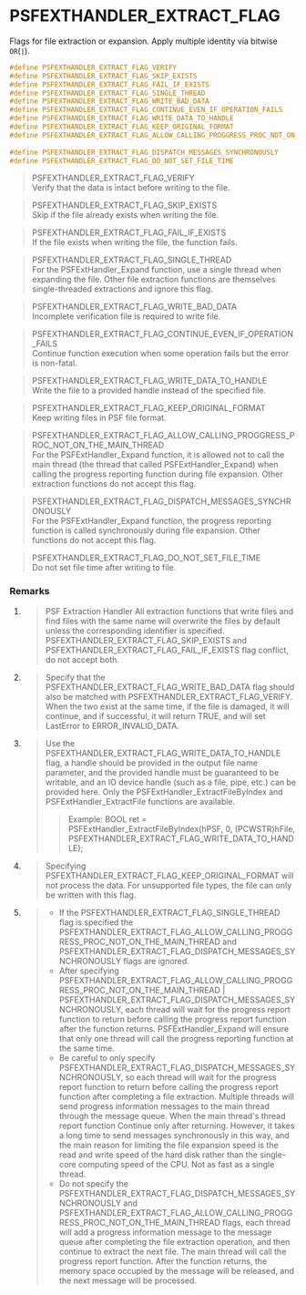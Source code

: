 # PSFEXTHANDLER_EXTRACT_FLAG
Flags for file extraction or expansion. Apply multiple identity via bitwise `OR`(`|`).
````c
#define PSFEXTHANDLER_EXTRACT_FLAG_VERIFY                               ((DWORD)0x0001)
#define PSFEXTHANDLER_EXTRACT_FLAG_SKIP_EXISTS                          ((DWORD)0x0002)
#define PSFEXTHANDLER_EXTRACT_FLAG_FAIL_IF_EXISTS                       ((DWORD)0x0004)
#define PSFEXTHANDLER_EXTRACT_FLAG_SINGLE_THREAD                        ((DWORD)0x0008)
#define PSFEXTHANDLER_EXTRACT_FLAG_WRITE_BAD_DATA                       ((DWORD)0x0010)
#define PSFEXTHANDLER_EXTRACT_FLAG_CONTINUE_EVEN_IF_OPERATION_FAILS     ((DWORD)0x0020)
#define PSFEXTHANDLER_EXTRACT_FLAG_WRITE_DATA_TO_HANDLE                 ((DWORD)0x0040)
#define PSFEXTHANDLER_EXTRACT_FLAG_KEEP_ORIGINAL_FORMAT                 ((DWORD)0x0080)
#define PSFEXTHANDLER_EXTRACT_FLAG_ALLOW_CALLING_PROGGRESS_PROC_NOT_ON_THE_MAIN_THREAD\
                                                                        ((DWORD)0x0100)
#define PSFEXTHANDLER_EXTRACT_FLAG_DISPATCH_MESSAGES_SYNCHRONOUSLY      ((DWORD)0x0200)
#define PSFEXTHANDLER_EXTRACT_FLAG_DO_NOT_SET_FILE_TIME                 ((DWORD)0x0400)
````
>PSFEXTHANDLER_EXTRACT_FLAG_VERIFY  
>Verify that the data is intact before writing to the file.

>PSFEXTHANDLER_EXTRACT_FLAG_SKIP_EXISTS  
>Skip if the file already exists when writing the file.

>PSFEXTHANDLER_EXTRACT_FLAG_FAIL_IF_EXISTS  
>If the file exists when writing the file, the function fails.

>PSFEXTHANDLER_EXTRACT_FLAG_SINGLE_THREAD  
>For the PSFExtHandler_Expand function, use a single thread when expanding the file. Other file extraction functions are themselves single-threaded extractions and ignore this flag.

>PSFEXTHANDLER_EXTRACT_FLAG_WRITE_BAD_DATA  
>Incomplete verification file is required to write file.

>PSFEXTHANDLER_EXTRACT_FLAG_CONTINUE_EVEN_IF_OPERATION_FAILS  
>Continue function execution when some operation fails but the error is non-fatal.

>PSFEXTHANDLER_EXTRACT_FLAG_WRITE_DATA_TO_HANDLE  
>Write the file to a provided handle instead of the specified file.

>PSFEXTHANDLER_EXTRACT_FLAG_KEEP_ORIGINAL_FORMAT  
>Keep writing files in PSF file format.

>PSFEXTHANDLER_EXTRACT_FLAG_ALLOW_CALLING_PROGGRESS_PROC_NOT_ON_THE_MAIN_THREAD  
>For the PSFExtHandler_Expand function, it is allowed not to call the main thread (the thread that called PSFExtHandler_Expand) when calling the progress reporting function during file expansion. Other extraction functions do not accept this flag.

>PSFEXTHANDLER_EXTRACT_FLAG_DISPATCH_MESSAGES_SYNCHRONOUSLY  
>For the PSFExtHandler_Expand function, the progress reporting function is called synchronously during file expansion. Other functions do not accept this flag.

>PSFEXTHANDLER_EXTRACT_FLAG_DO_NOT_SET_FILE_TIME  
>Do not set file time after writing to file.

### Remarks
1. >PSF Extraction Handler All extraction functions that write files and find files with the same name will overwrite the files by default unless the corresponding identifier is specified. PSFEXTHANDLER_EXTRACT_FLAG_SKIP_EXISTS and PSFEXTHANDLER_EXTRACT_FLAG_FAIL_IF_EXISTS flag conflict, do not accept both.

2. >Specify that the PSFEXTHANDLER_EXTRACT_FLAG_WRITE_BAD_DATA flag should also be matched with PSFEXTHANDLER_EXTRACT_FLAG_VERIFY. When the two exist at the same time, if the file is damaged, it will continue, and if successful, it will return TRUE, and will set LastError to ERROR_INVALID_DATA.

3. >Use the PSFEXTHANDLER_EXTRACT_FLAG_WRITE_DATA_TO_HANDLE flag, a handle should be provided in the output file name parameter, and the provided handle must be guaranteed to be writable, and an IO device handle (such as a file, pipe, etc.) can be provided here. Only the PSFExtHandler_ExtractFileByIndex and PSFExtHandler_ExtractFile functions are available.
   >> Example:
   >>BOOL ret = PSFExtHandler_ExtractFileByIndex(hPSF, 0, (PCWSTR)hFile, PSFEXTHANDLER_EXTRACT_FLAG_WRITE_DATA_TO_HANDLE);

4. > Specifying PSFEXTHANDLER_EXTRACT_FLAG_KEEP_ORIGINAL_FORMAT will not process the data. For unsupported file types, the file can only be written with this flag.

5. >- If the PSFEXTHANDLER_EXTRACT_FLAG_SINGLE_THREAD flag is specified the PSFEXTHANDLER_EXTRACT_FLAG_ALLOW_CALLING_PROGGRESS_PROC_NOT_ON_THE_MAIN_THREAD and PSFEXTHANDLER_EXTRACT_FLAG_DISPATCH_MESSAGES_SYNCHRONOUSLY flags are ignored.
   >- After specifying PSFEXTHANDLER_EXTRACT_FLAG_ALLOW_CALLING_PROGGRESS_PROC_NOT_ON_THE_MAIN_THREAD | PSFEXTHANDLER_EXTRACT_FLAG_DISPATCH_MESSAGES_SYNCHRONOUSLY, each thread will wait for the progress report function to return before calling the progress report function after the function returns. PSFExtHandler_Expand will ensure that only one thread will call the progress reporting function at the same time.
   >- Be careful to only specify PSFEXTHANDLER_EXTRACT_FLAG_DISPATCH_MESSAGES_SYNCHRONOUSLY, so each thread will wait for the progress report function to return before calling the progress report function after completing a file extraction. Multiple threads will send progress information messages to the main thread through the message queue. When the main thread's thread report function Continue only after returning. However, it takes a long time to send messages synchronously in this way, and the main reason for limiting the file expansion speed is the read and write speed of the hard disk rather than the single-core computing speed of the CPU. Not as fast as a single thread.
   >- Do not specify the PSFEXTHANDLER_EXTRACT_FLAG_DISPATCH_MESSAGES_SYNCHRONOUSLY and PSFEXTHANDLER_EXTRACT_FLAG_ALLOW_CALLING_PROGGRESS_PROC_NOT_ON_THE_MAIN_THREAD flags, each thread will add a progress information message to the message queue after completing the file extraction operation, and then continue to extract the next file. The main thread will call the progress report function. After the function returns, the memory space occupied by the message will be released, and the next message will be processed.
